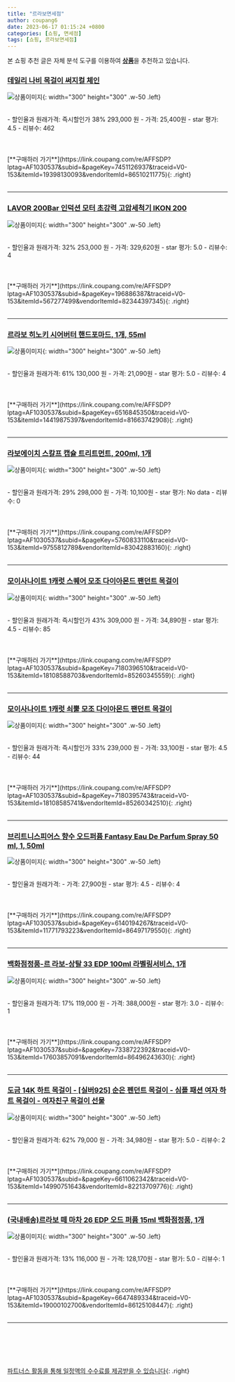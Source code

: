 ```yaml
---
title: "르라보면세점"
author: coupang6
date: 2023-06-17 01:15:24 +0800
categories: [쇼핑, 면세점]
tags: [쇼핑, 르라보면세점]
---
```


본 쇼핑 추천 글은 자체 분석 도구를 이용하여 [**상품**](https://link.coupang.com/a/bao1ui)을 추천하고 있습니다.

### [데일리 나비 목걸이 써지컬 체인](https://link.coupang.com/re/AFFSDP?lptag=AF1030537&subid=&pageKey=7451126937&traceid=V0-153&itemId=19398130093&vendorItemId=86510211775)

![상품이미지](https://thumbnail10.coupangcdn.com/thumbnails/remote/230x230ex/image/vendor_inventory/27eb/44000284f0597d40cb9c52a6aa83d00817ce8fdec9738ca0baec4fd4c27c.png){: width="300" height="300" .w-50 .left}


<br>
- 할인율과 원래가격: 즉시할인가 38%  293,000   원
- 가격: 25,400원
- star 평가: 4.5
- 리뷰수: 462
<br>
<br>
<br>
<br>
[**구매하러 가기**](https://link.coupang.com/re/AFFSDP?lptag=AF1030537&subid=&pageKey=7451126937&traceid=V0-153&itemId=19398130093&vendorItemId=86510211775){: .right}
<br>
<br>

---

### [LAVOR 200Bar 인덕션 모터 초강력 고압세척기 IKON 200](https://link.coupang.com/re/AFFSDP?lptag=AF1030537&subid=&pageKey=196886387&traceid=V0-153&itemId=567277499&vendorItemId=82344397345)

![상품이미지](https://thumbnail9.coupangcdn.com/thumbnails/remote/230x230ex/image/retail/images/1005868663734024-4aa41f18-ca0a-4a9d-8bba-e07e98c118bc.jpg){: width="300" height="300" .w-50 .left}


<br>
- 할인율과 원래가격: 32%  253,000   원
- 가격: 329,620원
- star 평가: 5.0
- 리뷰수: 4
<br>
<br>
<br>
<br>
[**구매하러 가기**](https://link.coupang.com/re/AFFSDP?lptag=AF1030537&subid=&pageKey=196886387&traceid=V0-153&itemId=567277499&vendorItemId=82344397345){: .right}
<br>
<br>

---

### [르라보 히노키 시어버터 핸드포마드, 1개, 55ml](https://link.coupang.com/re/AFFSDP?lptag=AF1030537&subid=&pageKey=6516845350&traceid=V0-153&itemId=14419875397&vendorItemId=81663742908)

![상품이미지](https://thumbnail10.coupangcdn.com/thumbnails/remote/230x230ex/image/vendor_inventory/6f63/7b7bad957ba900bdcfbbe578247aa33c175c49e743e222c0a0977f0a04da.jpg){: width="300" height="300" .w-50 .left}


<br>
- 할인율과 원래가격: 61%  130,000   원
- 가격: 21,090원
- star 평가: 5.0
- 리뷰수: 4
<br>
<br>
<br>
<br>
[**구매하러 가기**](https://link.coupang.com/re/AFFSDP?lptag=AF1030537&subid=&pageKey=6516845350&traceid=V0-153&itemId=14419875397&vendorItemId=81663742908){: .right}
<br>
<br>

---

### [라보에이치 스칼프 캡슐 트리트먼트, 200ml, 1개](https://link.coupang.com/re/AFFSDP?lptag=AF1030537&subid=&pageKey=5760833110&traceid=V0-153&itemId=9755812789&vendorItemId=83042883160)

![상품이미지](https://thumbnail8.coupangcdn.com/thumbnails/remote/230x230ex/image/vendor_inventory/6e8b/47779b70dd3956fab3f6beff918d5b88b672544b92b935d207f451ec62b0.jpeg){: width="300" height="300" .w-50 .left}


<br>
- 할인율과 원래가격: 29%  298,000   원
- 가격: 10,100원
- star 평가: No data
- 리뷰수: 0
<br>
<br>
<br>
<br>
[**구매하러 가기**](https://link.coupang.com/re/AFFSDP?lptag=AF1030537&subid=&pageKey=5760833110&traceid=V0-153&itemId=9755812789&vendorItemId=83042883160){: .right}
<br>
<br>

---

### [모이사나이트 1캐럿 스퀘어 모조 다이아몬드 팬던트 목걸이](https://link.coupang.com/re/AFFSDP?lptag=AF1030537&subid=&pageKey=7180396510&traceid=V0-153&itemId=18108588703&vendorItemId=85260345559)

![상품이미지](https://thumbnail7.coupangcdn.com/thumbnails/remote/230x230ex/image/vendor_inventory/64a7/d42e23ec02b8ea1d6f73888eef052a1c99340e9d41914b68941a2471d7ed.jpg){: width="300" height="300" .w-50 .left}


<br>
- 할인율과 원래가격: 즉시할인가 43%  309,000   원
- 가격: 34,890원
- star 평가: 4.5
- 리뷰수: 85
<br>
<br>
<br>
<br>
[**구매하러 가기**](https://link.coupang.com/re/AFFSDP?lptag=AF1030537&subid=&pageKey=7180396510&traceid=V0-153&itemId=18108588703&vendorItemId=85260345559){: .right}
<br>
<br>

---

### [모이사나이트 1캐럿 쇠뿔 모조 다이아몬드 팬던트 목걸이](https://link.coupang.com/re/AFFSDP?lptag=AF1030537&subid=&pageKey=7180395743&traceid=V0-153&itemId=18108585741&vendorItemId=85260342510)

![상품이미지](https://thumbnail8.coupangcdn.com/thumbnails/remote/230x230ex/image/vendor_inventory/8153/6fe77bcde0d36b33c6732ce10a11ee0698377dcdced39d86ba1b5770b4b7.jpg){: width="300" height="300" .w-50 .left}


<br>
- 할인율과 원래가격: 즉시할인가 33%  239,000   원
- 가격: 33,100원
- star 평가: 4.5
- 리뷰수: 44
<br>
<br>
<br>
<br>
[**구매하러 가기**](https://link.coupang.com/re/AFFSDP?lptag=AF1030537&subid=&pageKey=7180395743&traceid=V0-153&itemId=18108585741&vendorItemId=85260342510){: .right}
<br>
<br>

---

### [브리트니스피어스 향수 오드퍼퓸 Fantasy Eau De Parfum Spray 50 ml, 1, 50ml](https://link.coupang.com/re/AFFSDP?lptag=AF1030537&subid=&pageKey=6140194267&traceid=V0-153&itemId=11771793223&vendorItemId=86497179550)

![상품이미지](https://thumbnail7.coupangcdn.com/thumbnails/remote/230x230ex/image/vendor_inventory/9d74/ea565f53326a4739cb3d1fc35eaf1a41bf825c178ccd7d03da99f1582ae7.jpg){: width="300" height="300" .w-50 .left}


<br>
- 할인율과 원래가격: 
- 가격: 27,900원
- star 평가: 4.5
- 리뷰수: 4
<br>
<br>
<br>
<br>
[**구매하러 가기**](https://link.coupang.com/re/AFFSDP?lptag=AF1030537&subid=&pageKey=6140194267&traceid=V0-153&itemId=11771793223&vendorItemId=86497179550){: .right}
<br>
<br>

---

### [백화점정품-르 라보-상탈 33 EDP 100ml 라벨링서비스, 1개](https://link.coupang.com/re/AFFSDP?lptag=AF1030537&subid=&pageKey=7338722392&traceid=V0-153&itemId=17603857091&vendorItemId=86496243630)

![상품이미지](https://thumbnail10.coupangcdn.com/thumbnails/remote/230x230ex/image/vendor_inventory/982b/d52a3386a7b650f43fe097d1fc89b9fbe605d9af0ec079a4b9f408d86520.jpg){: width="300" height="300" .w-50 .left}


<br>
- 할인율과 원래가격: 17%  119,000   원
- 가격: 388,000원
- star 평가: 3.0
- 리뷰수: 1
<br>
<br>
<br>
<br>
[**구매하러 가기**](https://link.coupang.com/re/AFFSDP?lptag=AF1030537&subid=&pageKey=7338722392&traceid=V0-153&itemId=17603857091&vendorItemId=86496243630){: .right}
<br>
<br>

---

### [도금 14K 하트 목걸이 - [실버925] 순은 펜던트 목걸이 - 심플 패션 여자 하트 목걸이 - 여자친구 목걸이 선물](https://link.coupang.com/re/AFFSDP?lptag=AF1030537&subid=&pageKey=6611062342&traceid=V0-153&itemId=14990751643&vendorItemId=82213709776)

![상품이미지](https://thumbnail6.coupangcdn.com/thumbnails/remote/230x230ex/image/vendor_inventory/5ef7/3e266a38b41713d466974432adce35bb6049f263c64eb78d05922f81270f.jpg){: width="300" height="300" .w-50 .left}


<br>
- 할인율과 원래가격: 62%  79,000   원
- 가격: 34,980원
- star 평가: 5.0
- 리뷰수: 2
<br>
<br>
<br>
<br>
[**구매하러 가기**](https://link.coupang.com/re/AFFSDP?lptag=AF1030537&subid=&pageKey=6611062342&traceid=V0-153&itemId=14990751643&vendorItemId=82213709776){: .right}
<br>
<br>

---

### [(국내배송)르라보 떼 마차 26 EDP 오드 퍼퓸 15ml 백화점정품, 1개](https://link.coupang.com/re/AFFSDP?lptag=AF1030537&subid=&pageKey=6647489334&traceid=V0-153&itemId=19000102700&vendorItemId=86125108447)

![상품이미지](https://thumbnail6.coupangcdn.com/thumbnails/remote/230x230ex/image/vendor_inventory/4d67/0fcad636540df28e17391995b7d7de0e36a5160eeb7507d9da86b9ef009a.jpg){: width="300" height="300" .w-50 .left}


<br>
- 할인율과 원래가격: 13%  116,000   원
- 가격: 128,170원
- star 평가: 5.0
- 리뷰수: 1
<br>
<br>
<br>
<br>
[**구매하러 가기**](https://link.coupang.com/re/AFFSDP?lptag=AF1030537&subid=&pageKey=6647489334&traceid=V0-153&itemId=19000102700&vendorItemId=86125108447){: .right}
<br>
<br>

---
<br><br><br><br><br> [파트너스 활동을 통해 일정액의 수수료를 제공받을 수 있습니다](https://link.coupang.com/a/bao1ui){: .right}